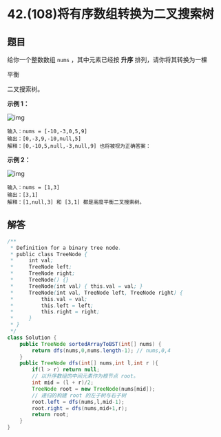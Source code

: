 # 42.(108)将有序数组转换为二叉搜索树

## 题目

给你一个整数数组 `nums` ，其中元素已经按 **升序** 排列，请你将其转换为一棵 

平衡

 二叉搜索树。



 

**示例 1：**

![img](https://panger-1330565050.cos.ap-beijing.myqcloud.com/202411021515757.jpeg)

```
输入：nums = [-10,-3,0,5,9]
输出：[0,-3,9,-10,null,5]
解释：[0,-10,5,null,-3,null,9] 也将被视为正确答案：
```

**示例 2：**

![img](https://panger-1330565050.cos.ap-beijing.myqcloud.com/202411021515749.jpeg)

```
输入：nums = [1,3]
输出：[3,1]
解释：[1,null,3] 和 [3,1] 都是高度平衡二叉搜索树。
```

## 解答

```java
/**
 * Definition for a binary tree node.
 * public class TreeNode {
 *     int val;
 *     TreeNode left;
 *     TreeNode right;
 *     TreeNode() {}
 *     TreeNode(int val) { this.val = val; }
 *     TreeNode(int val, TreeNode left, TreeNode right) {
 *         this.val = val;
 *         this.left = left;
 *         this.right = right;
 *     }
 * }
 */
class Solution {
    public TreeNode sortedArrayToBST(int[] nums) {
        return dfs(nums,0,nums.length-1); // nums,0,4
    }
    public TreeNode dfs(int[] nums,int l,int r ){
        if(l > r) return null;
        // 以升序数组的中间元素作为根节点 root。
        int mid = (l + r)/2;
        TreeNode root = new TreeNode(nums[mid]);
        // 递归的构建 root 的左子树与右子树
        root.left = dfs(nums,l,mid-1);
        root.right = dfs(nums,mid+1,r);
        return root;
    }
}
```

